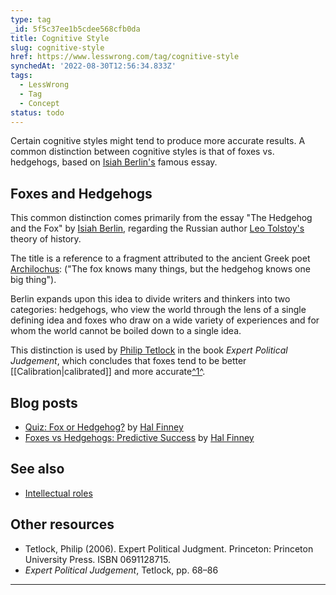 ```yaml
---
type: tag
_id: 5f5c37ee1b5cdee568cfb0da
title: Cognitive Style
slug: cognitive-style
href: https://www.lesswrong.com/tag/cognitive-style
synchedAt: '2022-08-30T12:56:34.833Z'
tags:
  - LessWrong
  - Tag
  - Concept
status: todo
---
```

Certain cognitive styles might tend to produce more accurate results. A common distinction between cognitive styles is that of foxes vs. hedgehogs, based on [Isiah Berlin's](https://en.wikipedia.org/wiki/Isiah_Berlin) famous essay.

Foxes and Hedgehogs
-------------------

This common distinction comes primarily from the essay "The Hedgehog and the Fox" by [Isiah Berlin](https://en.wikipedia.org/wiki/Isiah_Berlin), regarding the Russian author [Leo Tolstoy's](https://en.wikipedia.org/wiki/Leo_Tolstoy) theory of history.

The title is a reference to a fragment attributed to the ancient Greek poet [Archilochus](https://en.wikipedia.org/wiki/Archilochus): ("The fox knows many things, but the hedgehog knows one big thing").

Berlin expands upon this idea to divide writers and thinkers into two categories: hedgehogs, who view the world through the lens of a single defining idea and foxes who draw on a wide variety of experiences and for whom the world cannot be boiled down to a single idea.

This distinction is used by [Philip Tetlock](https://en.wikipedia.org/wiki/Philip_Tetlock) in the book *Expert Political Judgement*, which concludes that foxes tend to be better [[Calibration|calibrated]] and more accurate[^1^](#fn1).

Blog posts
----------

*   [Quiz: Fox or Hedgehog?](http://www.overcomingbias.com/2006/11/quiz_fox_or_hed.html) by [Hal Finney](https://wiki.lesswrong.com/wiki/Hal_Finney)
*   [Foxes vs Hedgehogs: Predictive Success](http://www.overcomingbias.com/2006/11/foxes_vs_hedgho.html) by [Hal Finney](https://wiki.lesswrong.com/wiki/Hal_Finney)

See also
--------

*   [Intellectual roles](https://www.lesswrong.com/tag/intellectual-roles)

Other resources
---------------

*   Tetlock, Philip (2006). Expert Political Judgment. Princeton: Princeton University Press. ISBN 0691128715.
*   *Expert Political Judgement*, Tetlock, pp. 68–86

* * *